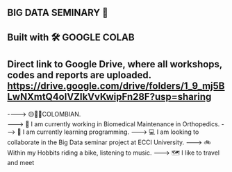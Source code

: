 ## BIG DATA SEMINARY 👋
## Built with 🛠️ GOOGLE COLAB 
##  Direct link to Google Drive, where all workshops, codes and reports are uploaded. https://drive.google.com/drive/folders/1_9_mj5BLwNXmtQ4oIVZIkVvKwipFn28F?usp=sharing

----> 🟡🔵🔴COLOMBIAN.  
---> 🔧 I am currently working in Biomedical Maintenance in Orthopedics.
---> 🌱 I am currently learning programming.
---> 💻 I am looking to collaborate in the Big Data seminar project at ECCI University.
---> 🚲 Within my Hobbits riding a bike, listening to music. 
---> 🗺️ I like to travel and meet

